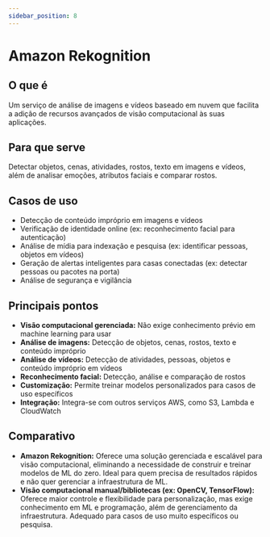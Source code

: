 ```yaml
---
sidebar_position: 8
---
```


# Amazon Rekognition

## O que é
Um serviço de análise de imagens e vídeos baseado em nuvem que facilita a adição de recursos avançados de visão computacional às suas aplicações.

## Para que serve
Detectar objetos, cenas, atividades, rostos, texto em imagens e vídeos, além de analisar emoções, atributos faciais e comparar rostos.

## Casos de uso
- Detecção de conteúdo impróprio em imagens e vídeos
- Verificação de identidade online (ex: reconhecimento facial para autenticação)
- Análise de mídia para indexação e pesquisa (ex: identificar pessoas, objetos em vídeos)
- Geração de alertas inteligentes para casas conectadas (ex: detectar pessoas ou pacotes na porta)
- Análise de segurança e vigilância

## Principais pontos
- **Visão computacional gerenciada:** Não exige conhecimento prévio em machine learning para usar
- **Análise de imagens:** Detecção de objetos, cenas, rostos, texto e conteúdo impróprio
- **Análise de vídeos:** Detecção de atividades, pessoas, objetos e conteúdo impróprio em vídeos
- **Reconhecimento facial:** Detecção, análise e comparação de rostos
- **Customização:** Permite treinar modelos personalizados para casos de uso específicos
- **Integração:** Integra-se com outros serviços AWS, como S3, Lambda e CloudWatch

## Comparativo
- **Amazon Rekognition:** Oferece uma solução gerenciada e escalável para visão computacional, eliminando a necessidade de construir e treinar modelos de ML do zero. Ideal para quem precisa de resultados rápidos e não quer gerenciar a infraestrutura de ML.
- **Visão computacional manual/bibliotecas (ex: OpenCV, TensorFlow):** Oferece maior controle e flexibilidade para personalização, mas exige conhecimento em ML e programação, além de gerenciamento da infraestrutura. Adequado para casos de uso muito específicos ou pesquisa. 